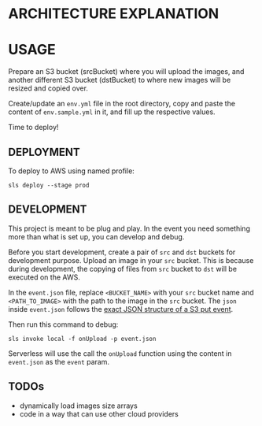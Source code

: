 # ARCHITECTURE EXPLANATION

# USAGE

Prepare an S3 bucket (srcBucket) where you will upload the images, and another different S3 bucket (dstBucket) to where new images will be resized and copied over.

Create/update an `env.yml` file in the root directory, copy and paste the content of `env.sample.yml` in it, and fill up the respective values.

Time to deploy!

## DEPLOYMENT

To deploy to AWS using named profile:

`sls deploy --stage prod`

## DEVELOPMENT

This project is meant to be plug and play. In the event you need something more than what is set up, you can develop and debug.

Before you start development, create a pair of `src` and `dst` buckets for development purpose. Upload an image in your `src` bucket. This is because during development, the copying of files from `src` bucket to `dst` will be executed on the AWS.

In the `event.json` file, replace `<BUCKET_NAME>` with your `src` bucket name and `<PATH_TO_IMAGE>` with the path to the image in the `src` bucket. The `json` inside `event.json` follows the [exact JSON structure of a S3 put event](https://docs.aws.amazon.com/lambda/latest/dg/eventsources.html#eventsources-s3-put).

Then run this command to debug:

`sls invoke local -f onUpload -p event.json`

Serverless will use the call the `onUpload` function using the content in `event.json` as the `event` param.

## TODOs

* dynamically load images size arrays
* code in a way that can use other cloud providers
